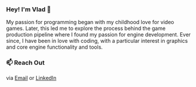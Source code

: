 ### Hey! I'm Vlad 👋

My passion for programming began with my childhood love for video games. Later, this led me to explore the process behind the game production pipeline where I found my passion for engine development. Ever since, I have been in love with coding, with a particular interest in graphics and core engine functionality and tools.

### 📫 Reach Out
via [Email](antoniuk0372@gmail.com) or [LinkedIn](https://www.linkedin.com/in/antoniukoff/)
